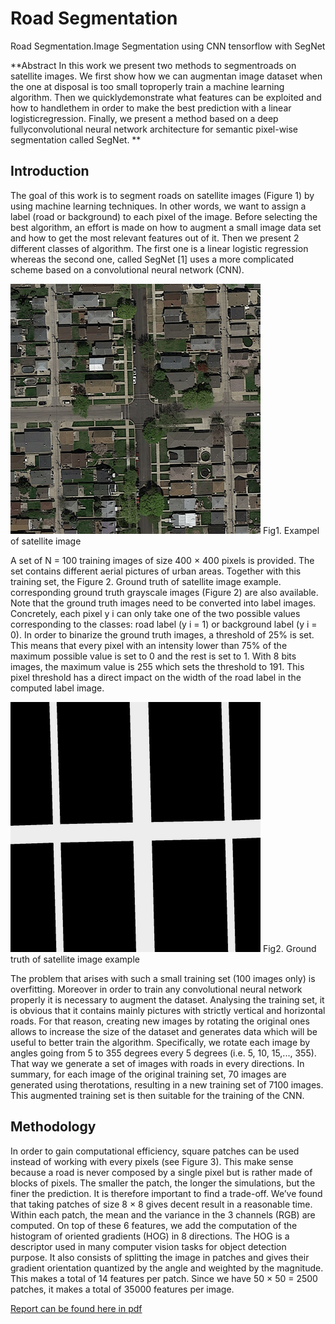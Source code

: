 # Road Segmentation 
 Road Segmentation.Image Segmentation using CNN tensorflow with SegNet
 
 **Abstract In  this  work  we  present  two  methods  to  segmentroads  on  satellite  images.  We  first  show  how  we  can  augmentan  image  dataset  when  the  one  at  disposal  is  too  small  toproperly train a machine learning algorithm. Then we quicklydemonstrate what features can be exploited and how to handlethem in order to make the best prediction with a linear logisticregression. Finally, we present a method based on a deep fullyconvolutional  neural  network  architecture  for  semantic  pixel-wise  segmentation  called  SegNet.
 **
 
 ## Introduction
 The goal of this work is to segment roads on satellite images (Figure 1) by using machine learning techniques.
In other words, we want to assign a label (road or background) to each pixel of the image. Before selecting
the best algorithm, an effort is made on how to augment
a small image data set and how to get the most relevant
features out of it. Then we present 2 different classes
of algorithm. The first one is a linear logistic regression
whereas the second one, called SegNet [1] uses a more
complicated scheme based on a convolutional neural
network (CNN).

![Fig1. Exampel of satellite image ](projectRoadSegmentation/report/pics/satImage.png) 
Fig1. Exampel of satellite image 

A set of N = 100 training images of size 400 × 400
pixels is provided. The set contains different aerial
pictures of urban areas. Together with this training set, the
Figure 2.
Ground truth of satellite image example.
corresponding ground truth grayscale images (Figure 2) are
also available. Note that the ground truth images need to
be converted into label images. Concretely, each pixel y i
can only take one of the two possible values corresponding
to the classes: road label (y i = 1) or background label
(y i = 0). In order to binarize the ground truth images, a
threshold of 25% is set. This means that every pixel with
an intensity lower than 75% of the maximum possible value
is set to 0 and the rest is set to 1. With 8 bits images, the
maximum value is 255 which sets the threshold to 191.
This pixel threshold has a direct impact on the width of the
road label in the computed label image.
 
 ![Fig2. Ground truth of satellite image example ](projectRoadSegmentation/report/pics/satImage_gt.png) 
 Fig2. Ground truth of satellite image example 
 
 The problem that arises with such a small training set
(100 images only) is overfitting. Moreover in order to train
any convolutional neural network properly it is necessary
to augment the dataset. Analysing the training set, it is
obvious that it contains mainly pictures with strictly vertical
and horizontal roads. For that reason, creating new images
by rotating the original ones allows to increase the size of
the dataset and generates data which will be useful to better
train the algorithm. Specifically, we rotate each image by
angles going from 5 to 355 degrees every 5 degrees (i.e. 5,
10, 15,..., 355). That way we generate a set of images with
roads in every directions. In summary, for each image of
the original training set, 70 images are generated using therotations, resulting in a new training set of 7100 images.
This augmented training set is then suitable for the training
of the CNN.

## Methodology

In order to gain computational efficiency, square patches
can be used instead of working with every pixels (see Figure
3). This make sense because a road is never composed by
a single pixel but is rather made of blocks of pixels. The
smaller the patch, the longer the simulations, but the finer
the prediction. It is therefore important to find a trade-off.
We’ve found that taking patches of size 8 × 8 gives decent
result in a reasonable time. Within each patch, the mean and
the variance in the 3 channels (RGB) are computed. On top
of these 6 features, we add the computation of the histogram
of oriented gradients (HOG) in 8 directions. The HOG is a
descriptor used in many computer vision tasks for object
detection purpose. It also consists of splitting the image in
patches and gives their gradient orientation quantized by the
angle and weighted by the magnitude. This makes a total
of 14 features per patch. Since we have 50 × 50 = 2500
patches, it makes a total of 35000 features per image.

 
 [Report can be found here in pdf](projectRoadSegmentation/bazinga-submission.pdf)
